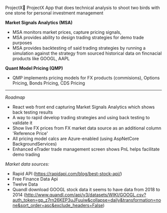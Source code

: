 ProjectX🌊
ProjectX App that does technical analysis to shoot two birds with one stone for personal investment management

**Market Signals Analytics (MSA)**
* MSA monitors market prices, capture pricing signals,
* MSA provides ability to design trading strategies for demo trade purposes
* MSA provides backtesting of said trading strategies by running a simulation against the strategy from sourced historical data on fincnacial products like GOOGL, AAPL

**Quant Model Pricing (QMP)** 		
* QMP implements pricing models for FX products (commisions), Options Pricing, Bonds Pricing, CDS Pricing
------------------------------------------------------------------------------------------------------------------------------------------------------------------------

_Roadmap_
* React web front end capturing Market Signals Analytics which shows back testing results
* A way to rapid develop trading strategies and using back testing to validate it
* Show live FX prices from FX market data source as an additional column 'Reference Price'
* All pricing model calcs are Azure-enabled (using AspNetCore BackgroundServices)
* Enhanced eTrader trade management screen shows PnL helps facilitate demo trading
  
_Market data sources:_
* Rapid API (https://rapidapi.com/blog/best-stock-api/)
* Free Finance Data Api
* Twelve Data
* Quandl download GOOGL stock data it seems to have data from 2018 to 2014 (http://www.quandl.com/api/v3/datasets/WIKI/GOOGL.csv?auth_token=gp_z7rn26KEP3uJFuuiw&collapse=daily&transformation=none&sort_order=asc&exclude_headers=False)
